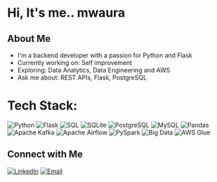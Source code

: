 #  Hi, It's me.. mwaura

## About Me
-  I'm a backend developer with a passion for Python and Flask
-  Currently working on: Self improvement
-  Exploring: Data Analytics, Data Engineering and AWS
-  Ask me about: REST APIs, Flask, PostgreSQL


# Tech Stack:

![Python](https://img.shields.io/badge/Python-grey?style=for-the-badge&logo=python&logoColor=white) ![Flask](https://img.shields.io/badge/Flask-grey?style=for-the-badge&logo=flask&logoColor=white) ![SQL](https://img.shields.io/badge/SQL-grey?style=for-the-badge&logo=database&logoColor=white) ![SQLite](https://img.shields.io/badge/SQLite-grey?style=for-the-badge&logo=sqlite&logoColor=white) ![PostgreSQL](https://img.shields.io/badge/PostgreSQL-grey?style=for-the-badge&logo=postgresql&logoColor=white) ![MySQL](https://img.shields.io/badge/MySQL-grey?style=for-the-badge&logo=mysql&logoColor=white) ![Pandas](https://img.shields.io/badge/Pandas-grey?style=for-the-badge&logo=pandas&logoColor=white) ![Apache Kafka](https://img.shields.io/badge/Kafka-grey?style=for-the-badge&logo=apache-kafka&logoColor=white) ![Apache Airflow](https://img.shields.io/badge/Airflow-grey?style=for-the-badge&logo=apache-airflow&logoColor=white) ![PySpark](https://img.shields.io/badge/PySpark-grey?style=for-the-badge&logo=apachespark&logoColor=white) ![Big Data](https://img.shields.io/badge/Big%20Data-grey?style=for-the-badge&logo=databricks&logoColor=white) ![AWS Glue](https://img.shields.io/badge/AWS%20G)




## Connect with Me

[![LinkedIn](https://img.shields.io/badge/LinkedIn-0A66C2?style=for-the-badge&logo=linkedin&logoColor=white)](https://www.linkedin.com/in/mwaura-mwangi-57805382/) 
[![Email](https://img.shields.io/badge/Gmail-D14836?style=for-the-badge&logo=gmail&logoColor=white)](mailto:dev.mwauramwangi@gmail.com)

